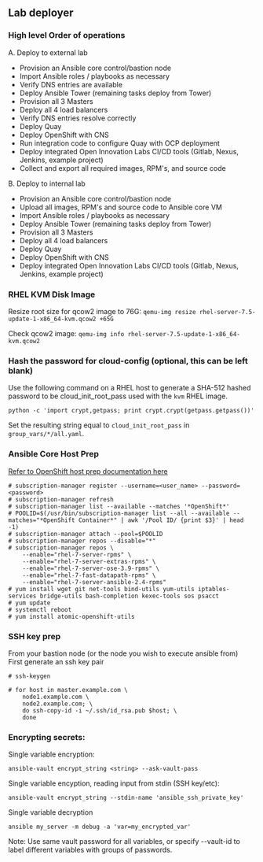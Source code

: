 Lab deployer
------------------
### High level Order of operations
A. Deploy to external lab
- Provision an Ansible core control/bastion node
- Import Ansible roles / playbooks as necessary
- Verify DNS entries are available
- Deploy Ansible Tower (remaining tasks deploy from Tower)
- Provision all 3 Masters
- Deploy all 4 load balancers
- Verify DNS entries resolve correctly
- Deploy Quay
- Deploy OpenShift with CNS
- Run integration code to configure Quay with OCP deployment
- Deploy integrated Open Innovation Labs CI/CD tools (Gitlab, Nexus, Jenkins, example project)
- Collect and export all required images, RPM's, and source code

B. Deploy to internal lab
- Provision an Ansible core control/bastion node
- Upload all images, RPM's and source code to Ansible core VM
- Import Ansible roles / playbooks as necessary
- Deploy Ansible Tower (remaining tasks deploy from Tower)
- Provision all 3 Masters
- Deploy all 4 load balancers
- Deploy Quay
- Deploy OpenShift with CNS
- Deploy integrated Open Innovation Labs CI/CD tools (Gitlab, Nexus, Jenkins, example project)


### RHEL KVM Disk Image
Resize root size for qcow2 image to 76G:
`qemu-img resize rhel-server-7.5-update-1-x86_64-kvm.qcow2 +65G`

Check qcow2 image:
`qemu-img info rhel-server-7.5-update-1-x86_64-kvm.qcow2`


### Hash the password for cloud-config (optional, this can be left blank)

Use the following command on a RHEL host to generate a SHA-512 hashed password to be cloud_init_root_pass used with the `kvm` RHEL image.

`python -c 'import crypt,getpass; print crypt.crypt(getpass.getpass())'`

Set the resulting string equal to `cloud_init_root_pass` in `group_vars/*/all.yaml`.

### Ansible Core Host Prep
[Refer to OpenShift host prep documentation here](https://docs.openshift.com/container-platform/3.9/install_config/install/host_preparation.html "OpenShift Documentation")


```
# subscription-manager register --username=<user_name> --password=<password>
# subscription-manager refresh
# subscription-manager list --available --matches '*OpenShift*'
# POOLID=$(/usr/bin/subscription-manager list --all --available --matches="*OpenShift Container*" | awk '/Pool ID/ {print $3}' | head -1)
# subscription-manager attach --pool=$POOLID
# subscription-manager repos --disable="*"
# subscription-manager repos \
    --enable="rhel-7-server-rpms" \
    --enable="rhel-7-server-extras-rpms" \
    --enable="rhel-7-server-ose-3.9-rpms" \
    --enable="rhel-7-fast-datapath-rpms" \
    --enable="rhel-7-server-ansible-2.4-rpms"
# yum install wget git net-tools bind-utils yum-utils iptables-services bridge-utils bash-completion kexec-tools sos psacct
# yum update
# systemctl reboot
# yum install atomic-openshift-utils
```

### SSH key prep

From your bastion node (or the node you wish to execute ansible from)  
First generate an ssh key pair
```
# ssh-keygen
```
```
# for host in master.example.com \
    node1.example.com \
    node2.example.com; \
    do ssh-copy-id -i ~/.ssh/id_rsa.pub $host; \
    done
```


### Encrypting secrets:

Single variable encryption:
```
ansible-vault encrypt_string <string> --ask-vault-pass

```
Single variable encyption, reading input from stdin (SSH key/etc):

```
ansible-vault encrypt_string --stdin-name 'ansible_ssh_private_key'
```
Single variable decryption
```
ansible my_server -m debug -a 'var=my_encrypted_var'
```

Note: Use same vault password for all variables, or specify --vault-id to label
different variables with groups of passwords.
